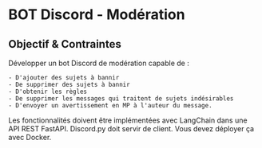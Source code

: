 # BOT Discord - Modération 

## Objectif & Contraintes

Développer un bot Discord de modération capable de :

    - D'ajouter des sujets à bannir
    - De supprimer des sujets à bannir
    - D'obtenir les règles
    - De supprimer les messages qui traitent de sujets indésirables
    - D'envoyer un avertissement en MP à l'auteur du message.

Les fonctionnalités doivent être implémentées avec LangChain dans une API REST FastAPI. Discord.py doit servir de client. Vous devez déployer ça avec Docker.

